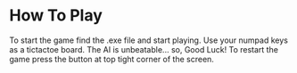 # How To Play
To start the game find the .exe file and start playing. Use your numpad keys as a tictactoe board. 
The AI is unbeatable... so, Good Luck! To restart the game press the button at top tight corner of the screen.
